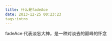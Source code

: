 ```yaml
---
title: 什么是fadeAce
date: 2013-12-25 00:23:23
tags:intro
---
```


fadeAce 代表淡忘大神，是一种对淡去的巅峰的怀念

<!-- more -->

